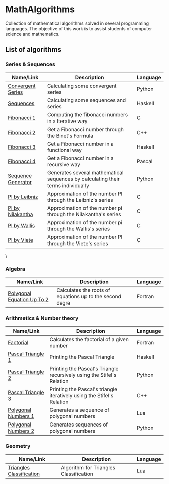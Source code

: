 # MathAlgorithms
Collection of mathematical algorithms solved in several programming languages. The objective of this work is to assist students of computer science and mathematics.

## List of algorithms

### Series & Sequences
 | Name/Link | Description | Language |
 | --- | --- | --- |    
 |[Convergent Series](https://github.com/JoseCintra/MathAlgorithms/blob/master/Algorithms/ConvergentSeries.py)|Calculating some convergent series |Python|
 |[Sequences](https://github.com/JoseCintra/MathAlgorithms/blob/master/Algorithms/Sequences.hs)|Calculating some sequences and series |Haskell|
 |[Fibonacci 1](https://github.com/JoseCintra/MathAlgorithms/blob/master/Algorithms/Fibonacci1.c)|Computing the fibonacci numbers in a Iterative way|C|
 |[Fibonacci 2](https://github.com/JoseCintra/MathAlgorithms/blob/master/Algorithms/Fibonacci2.cpp)|Get a Fibonacci number through the Binet's Formula|C++|
 |[Fibonacci 3](https://github.com/JoseCintra/MathAlgorithms/blob/master/Algorithms/Fibonacci3.hs)|Get a Fibonacci number in a functional way|Haskell|
 |[Fibonacci 4](https://github.com/JoseCintra/MathAlgorithms/blob/master/Algorithms/Fibonacci4.pas)|Get a Fibonacci number in a recursive way|Pascal|
 |[Sequence Generator](https://github.com/JoseCintra/MathAlgorithms/blob/master/Algorithms/SequenceGenerator.py)|Generates several mathematical sequences by calculating their terms individually|Python|
 |[PI by Leibniz](https://github.com/JoseCintra/MathAlgorithms/blob/master/Algorithms/PI_Leibniz.c)|Approximation of the number PI through the Leibniz's series|C|
 |[PI by Nilakantha](https://github.com/JoseCintra/MathAlgorithms/blob/master/Algorithms/PI_Nilakantha1.c)|Approximation of the number pi through the Nilakantha's series|C|
 |[PI by Wallis](https://github.com/JoseCintra/MathAlgorithms/blob/master/Algorithms/PI_Wallis.c)|Approximation of the number pi through the Wallis's series|C|
 |[PI by Viete](https://github.com/JoseCintra/MathAlgorithms/blob/master/Algorithms/PI_viete.c)|Approximation of the number PI through the Viete's series|C|  

\    
  
### Algebra
 | Name/Link | Description | Language |
 | --- | --- | --- |    
 |[Polygonal Equation Up To 2](https://github.com/JoseCintra/MathAlgorithms/blob/master/Algorithms/PolyEquationUpTo2.f95)|Calculates the roots of equations up to the second degre | Fortran |  

  
### Arithmetics & Number theory
 | Name/Link | Description | Language |
 | --- | --- | --- |    
 |[Factorial](https://github.com/JoseCintra/MathAlgorithms/blob/master/Algorithms/Factorial.f95)|Calculates the factorial of a given number|Fortran|
 |[Pascal Triangle 1](https://github.com/JoseCintra/MathAlgorithms/blob/master/Algorithms/PascalTriangle1.hs)|Printing the Pascal Triangle|Haskell|
 |[Pascal Triangle 2](https://github.com/JoseCintra/MathAlgorithms/blob/master/Algorithms/PascalTriangle2.py)|Printing the Pascal's Triangle recursively using the Stifel's Relation|Python|
 |[Pascal Triangle 3](https://github.com/JoseCintra/MathAlgorithms/blob/master/Algorithms/PascalTriangle3.cpp)|Printing the Pascal's triangle iteratively using the Stifel's Relation|C++|
 |[Polygonal Numbers 1](https://github.com/JoseCintra/MathAlgorithms/blob/master/Algorithms/PolygonalNumbers1.lua)|Generates a sequence of polygonal numbers|Lua|
 |[Polygonal Numbers 2](https://github.com/JoseCintra/MathAlgorithms/blob/master/Algorithms/PolygonalNumbers2.py)|Generates sequences of polygonal numbers|Python|  
 
  
### Geometry
 | Name/Link | Description | Language |
 | --- | --- | --- |     
 |[Triangles Classification](https://github.com/JoseCintra/MathAlgorithms/blob/master/Algorithms/TriangleType.lua)|Algorithm for Triangles Classification|Lua|  

 
